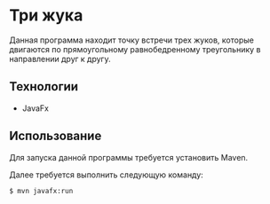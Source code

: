 # Три жука
Данная программа находит точку встречи трех жуков, которые двигаются по прямоугольному равнобедренному треугольнику в направлении друг к другу.
## Технологии
- JavaFx

## Использование
Для запуска данной программы требуется установить Maven.

Далее требуется выполнить следующую команду:

```sh
$ mvn javafx:run
```
